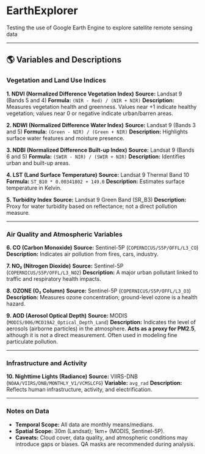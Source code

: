 # EarthExplorer

Testing the use of Google Earth Engine to explore satellite remote sensing data

---

## 🌎 Variables and Descriptions

### Vegetation and Land Use Indices

**1. NDVI (Normalized Difference Vegetation Index)**
**Source:** Landsat 9 (Bands 5 and 4)
**Formula:** `(NIR - Red) / (NIR + NIR)`
**Description:** Measures vegetation health and greenness. Values near +1 indicate healthy vegetation; values near 0 or negative indicate urban/barren areas.

**2. NDWI (Normalized Difference Water Index)**
**Source:** Landsat 9 (Bands 3 and 5)
**Formula:** `(Green - NIR) / (Green + NIR)`
**Description:** Highlights surface water features and moisture presence.

**3. NDBI (Normalized Difference Built-up Index)**
**Source:** Landsat 9 (Bands 6 and 5)
**Formula:** `(SWIR - NIR) / (SWIR + NIR)`
**Description:** Identifies urban and built-up areas.

**4. LST (Land Surface Temperature)**
**Source:** Landsat 9 Thermal Band 10
**Formula:** `ST_B10 * 0.00341802 + 149.0`
**Description:** Estimates surface temperature in Kelvin.

**5. Turbidity Index**
**Source:** Landsat 9 Green Band (SR\_B3)
**Description:** Proxy for water turbidity based on reflectance; not a direct pollution measure.

---

### Air Quality and Atmospheric Variables

**6. CO (Carbon Monoxide)**
**Source:** Sentinel-5P (`COPERNICUS/S5P/OFFL/L3_CO`)
**Description:** Indicates air pollution from fires, cars, industry.

**7. NO₂ (Nitrogen Dioxide)**
**Source:** Sentinel-5P (`COPERNICUS/S5P/OFFL/L3_NO2`)
**Description:** A major urban pollutant linked to traffic and respiratory health impacts.

**8. OZONE (O₃ Column)**
**Source:** Sentinel-5P (`COPERNICUS/S5P/OFFL/L3_O3`)
**Description:** Measures ozone concentration; ground-level ozone is a health hazard.

**9. AOD (Aerosol Optical Depth)**
**Source:** MODIS (`MODIS/006/MCD19A2_Optical_Depth_Land`)
**Description:** Indicates the level of aerosols (airborne particles) in the atmosphere. **Acts as a proxy for PM2.5**, although it is not a direct measurement. Often used in modeling fine particulate pollution.

---

### Infrastructure and Activity

**10. Nighttime Lights (Radiance)**
**Source:** VIIRS-DNB (`NOAA/VIIRS/DNB/MONTHLY_V1/VCMSLCFG`)
**Variable:** `avg_rad`
**Description:** Reflects human infrastructure, activity, and electrification.

---

### Notes on Data

* **Temporal Scope:** All data are monthly means/medians.
* **Spatial Scope:** 30m (Landsat); 1km+ (MODIS, Sentinel-5P).
* **Caveats:** Cloud cover, data quality, and atmospheric conditions may introduce gaps or biases. QA masks are recommended during analysis.
